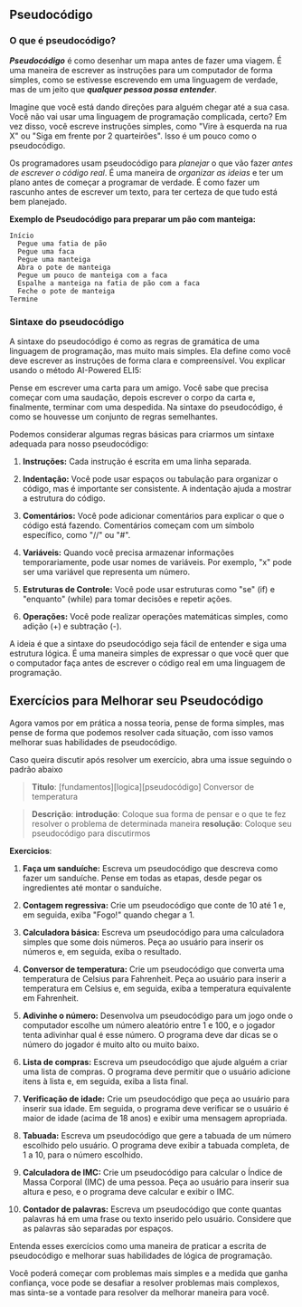 ## Pseudocódigo

### O que é pseudocódigo?

**_Pseudocódigo_** é como desenhar um mapa antes de fazer uma viagem. É uma maneira de escrever as instruções para um computador de forma simples, como se estivesse escrevendo em uma linguagem de verdade, mas de um jeito que _**qualquer pessoa possa entender**_.

Imagine que você está dando direções para alguém chegar até a sua casa. Você não vai usar uma linguagem de programação complicada, certo? Em vez disso, você escreve instruções simples, como "Vire à esquerda na rua X" ou "Siga em frente por 2 quarteirões". Isso é um pouco como o pseudocódigo.

Os programadores usam pseudocódigo para _planejar_ o que vão fazer _antes de escrever o código real_. É uma maneira de _organizar as ideias_ e ter um plano antes de começar a programar de verdade. É como fazer um rascunho antes de escrever um texto, para ter certeza de que tudo está bem planejado.

**Exemplo de Pseudocódigo para preparar um pão com manteiga:**
```
Início
  Pegue uma fatia de pão
  Pegue uma faca
  Pegue uma manteiga
  Abra o pote de manteiga
  Pegue um pouco de manteiga com a faca
  Espalhe a manteiga na fatia de pão com a faca
  Feche o pote de manteiga
Termine
``````

### Sintaxe do pseudocódigo

A sintaxe do pseudocódigo é como as regras de gramática de uma linguagem de programação, mas muito mais simples. Ela define como você deve escrever as instruções de forma clara e compreensível. Vou explicar usando o método AI-Powered ELI5:

Pense em escrever uma carta para um amigo. Você sabe que precisa começar com uma saudação, depois escrever o corpo da carta e, finalmente, terminar com uma despedida. Na sintaxe do pseudocódigo, é como se houvesse um conjunto de regras semelhantes.

Podemos considerar algumas regras básicas para criarmos um sintaxe adequada para nosso pseudocódigo:

1. **Instruções:** Cada instrução é escrita em uma linha separada.

2. **Indentação:** Você pode usar espaços ou tabulação para organizar o código, mas é importante ser consistente. A indentação ajuda a mostrar a estrutura do código.

3. **Comentários:** Você pode adicionar comentários para explicar o que o código está fazendo. Comentários começam com um símbolo específico, como "//" ou "#".

4. **Variáveis:** Quando você precisa armazenar informações temporariamente, pode usar nomes de variáveis. Por exemplo, "x" pode ser uma variável que representa um número.

5. **Estruturas de Controle:** Você pode usar estruturas como "se" (if) e "enquanto" (while) para tomar decisões e repetir ações.

6. **Operações:** Você pode realizar operações matemáticas simples, como adição (+) e subtração (-).

A ideia é que a sintaxe do pseudocódigo seja fácil de entender e siga uma estrutura lógica. É uma maneira simples de expressar o que você quer que o computador faça antes de escrever o código real em uma linguagem de programação.


## Exercícios para Melhorar seu Pseudocódigo

Agora vamos por em prática a nossa teoria, pense de forma simples, mas pense de forma que podemos resolver cada situação, com isso vamos melhorar suas habilidades de pseudocódigo.

Caso queira discutir após resolver um exercício, abra uma issue seguindo o padrão abaixo

>**Titulo**: [fundamentos][logica][pseudocódigo] Conversor de temperatura

>**Descrição**:
**introdução**: Coloque sua forma de pensar e o que te fez resolver o problema de determinada maneira
**resolução**: Coloque seu pseudocódigo para discutirmos

**Exercicios**:

1. **Faça um sanduíche:** Escreva um pseudocódigo que descreva como fazer um sanduíche. Pense em todas as etapas, desde pegar os ingredientes até montar o sanduíche.

2. **Contagem regressiva:** Crie um pseudocódigo que conte de 10 até 1 e, em seguida, exiba "Fogo!" quando chegar a 1.

3. **Calculadora básica:** Escreva um pseudocódigo para uma calculadora simples que some dois números. Peça ao usuário para inserir os números e, em seguida, exiba o resultado.

4. **Conversor de temperatura:** Crie um pseudocódigo que converta uma temperatura de Celsius para Fahrenheit. Peça ao usuário para inserir a temperatura em Celsius e, em seguida, exiba a temperatura equivalente em Fahrenheit.

5. **Adivinhe o número:** Desenvolva um pseudocódigo para um jogo onde o computador escolhe um número aleatório entre 1 e 100, e o jogador tenta adivinhar qual é esse número. O programa deve dar dicas se o número do jogador é muito alto ou muito baixo.

6. **Lista de compras:** Escreva um pseudocódigo que ajude alguém a criar uma lista de compras. O programa deve permitir que o usuário adicione itens à lista e, em seguida, exiba a lista final.

7. **Verificação de idade:** Crie um pseudocódigo que peça ao usuário para inserir sua idade. Em seguida, o programa deve verificar se o usuário é maior de idade (acima de 18 anos) e exibir uma mensagem apropriada.

8. **Tabuada:** Escreva um pseudocódigo que gere a tabuada de um número escolhido pelo usuário. O programa deve exibir a tabuada completa, de 1 a 10, para o número escolhido.

9. **Calculadora de IMC:** Crie um pseudocódigo para calcular o Índice de Massa Corporal (IMC) de uma pessoa. Peça ao usuário para inserir sua altura e peso, e o programa deve calcular e exibir o IMC.

10. **Contador de palavras:** Escreva um pseudocódigo que conte quantas palavras há em uma frase ou texto inserido pelo usuário. Considere que as palavras são separadas por espaços.

Entenda esses exercícios como uma maneira de praticar a escrita de pseudocódigo e melhorar suas habilidades de lógica de programação. 

Você poderá começar com problemas mais simples e a medida que ganha confiança, voce pode se desafiar a resolver problemas mais complexos, mas sinta-se a vontade para resolver da melhorar maneira para você.
